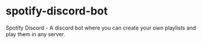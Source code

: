 # spotify-discord-bot
Spotify Discord - A discord bot where you can create your own playlists and play them in any server.
